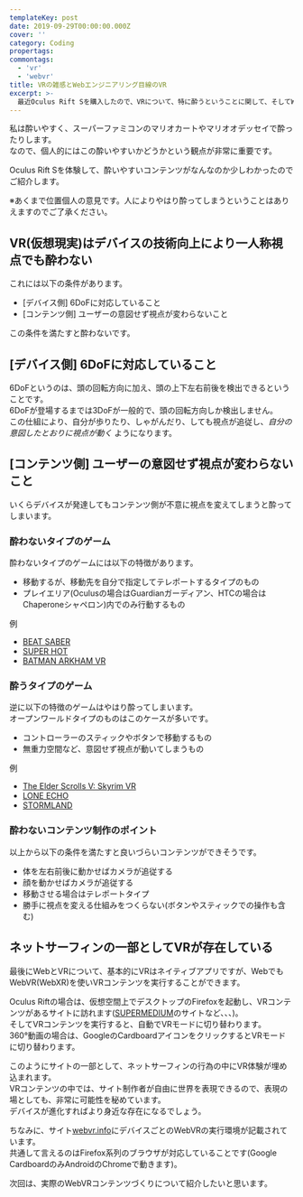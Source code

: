 ```yaml
---
templateKey: post
date: 2019-09-29T00:00:00.000Z
cover: ''
category: Coding
propertags:
commontags:
  - 'vr'
  - 'webvr'
title: VRの雑感とWebエンジニアリング目線のVR
excerpt: >-
  最近Oculus Rift Sを購入したので、VRについて、特に酔うということに関して、そしてWebエンジニアリングという観点でもろもろ感じた感想を紹介します。
---
```


私は酔いやすく、スーパーファミコンのマリオカートやマリオオデッセイで酔ったりします。<br>
なので、個人的にはこの酔いやすいかどうかという観点が非常に重要です。

Oculus Rift Sを体験して、酔いやすいコンテンツがなんなのか少しわかったのでご紹介します。<br>

※あくまで位置個人の意見です。人によりやはり酔ってしまうということはありえますのでご了承ください。


## VR(仮想現実)はデバイスの技術向上により一人称視点でも酔わない

これには以下の条件があります。

- [デバイス側] 6DoFに対応していること
- [コンテンツ側] ユーザーの意図せず視点が変わらないこと

この条件を満たすと酔わないです。<br>

## [デバイス側] 6DoFに対応していること

6DoFというのは、頭の回転方向に加え、頭の上下左右前後を検出できるということです。<br>
6DoFが登場するまでは3DoFが一般的で、頭の回転方向しか検出しません。<br>
この仕組により、自分が歩りたり、しゃがんだり、しても視点が追従し、*自分の意図したとおりに視点が動く* ようになります。

## [コンテンツ側] ユーザーの意図せず視点が変わらないこと

いくらデバイスが発達してもコンテンツ側が不意に視点を変えてしまうと酔ってしまいます。

### 酔わないタイプのゲーム

酔わないタイプのゲームには以下の特徴があります。

- 移動するが、移動先を自分で指定してテレポートするタイプのもの
- プレイエリア(Oculusの場合はGuardianガーディアン、HTCの場合はChaperoneシャペロン)内でのみ行動するもの

例

- [BEAT SABER](https://beatsaber.com/)
- [SUPER HOT](https://superhotgame.com/)
- [BATMAN ARKHAM VR](http://wwws.warnerbros.co.jp/game/batmanarkham_vr/)

### 酔うタイプのゲーム

逆に以下の特徴のゲームはやはり酔ってしまいます。<br>
オープンワールドタイプのものはこのケースが多いです。

- コントローラーのスティックやボタンで移動するもの
- 無重力空間など、意図せず視点が動いてしまうもの

例

- [The Elder Scrolls V: Skyrim VR](https://elderscrolls.bethesda.net/ja/skyrim)
- [LONE ECHO](https://www.oculus.com/lone-echo/?locale=ja_JP)
- [STORMLAND](https://www.oculus.com/stormland/?locale=ja_JP)

### 酔わないコンテンツ制作のポイント

以上から以下の条件を満たすと良いづらいコンテンツができそうです。

- 体を左右前後に動かせばカメラが追従する
- 顔を動かせばカメラが追従する
- 移動させる場合はテレポートタイプ
- 勝手に視点を変える仕組みをつくらない(ボタンやスティックでの操作も含む)

## ネットサーフィンの一部としてVRが存在している

最後にWebとVRについて、基本的にVRはネイティブアプリですが、WebでもWebVR(WebXR)を使いVRコンテンツを実行することができます。

Oculus Riftの場合は、仮想空間上でデスクトップのFirefoxを起動し、VRコンテンツがあるサイトに訪れます([SUPERMEDIUM](https://www.supermedium.com/)のサイトなど、、、)。<br>
そしてVRコンテンツを実行すると、自動でVRモードに切り替わります。<br>
360°動画の場合は、GoogleのCardboardアイコンをクリックするとVRモードに切り替わります。

このようにサイトの一部として、ネットサーフィンの行為の中にVR体験が埋め込まれます。<br>
VRコンテンツの中では、サイト制作者が自由に世界を表現できるので、表現の場としても、非常に可能性を秘めています。<br>
デバイスが進化すればより身近な存在になるでしょう。

ちなみに、サイト[webvr.info](https://webvr.info/)にデバイスごとのWebVRの実行環境が記載されています。<br>
共通して言えるのはFirefox系列のブラウザが対応していることです(Google CardboardのみAndroidのChromeで動きます)。

次回は、実際のWebVRコンテンツづくりについて紹介したいと思います。
